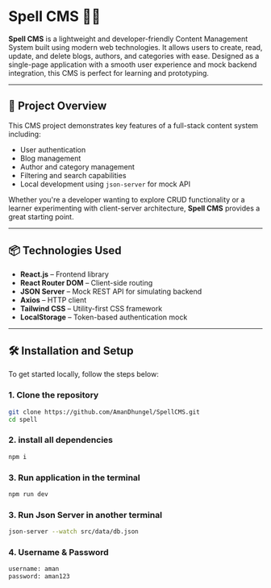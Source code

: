 # Spell CMS 🧙‍♂️

**Spell CMS** is a lightweight and developer-friendly Content Management System built using modern web technologies. It allows users to create, read, update, and delete blogs, authors, and categories with ease. Designed as a single-page application with a smooth user experience and mock backend integration, this CMS is perfect for learning and prototyping.

---

## 🚀 Project Overview

This CMS project demonstrates key features of a full-stack content system including:

- User authentication
- Blog management
- Author and category management
- Filtering and search capabilities
- Local development using `json-server` for mock API

Whether you're a developer wanting to explore CRUD functionality or a learner experimenting with client-server architecture, **Spell CMS** provides a great starting point.

---

## 📦 Technologies Used

- **React.js** – Frontend library
- **React Router DOM** – Client-side routing
- **JSON Server** – Mock REST API for simulating backend
- **Axios** – HTTP client
- **Tailwind CSS** – Utility-first CSS framework
- **LocalStorage** – Token-based authentication mock

---

## 🛠️ Installation and Setup

To get started locally, follow the steps below:

### 1. Clone the repository

```bash
git clone https://github.com/AmanDhungel/SpellCMS.git
cd spell
```

### 2. install all dependencies

```bash
npm i
```

### 3. Run application in the terminal

```bash
npm run dev
```

### 3. Run Json Server in another terminal

```bash
json-server --watch src/data/db.json
```

### 4. Username & Password

```bash
username: aman
password: aman123
```
